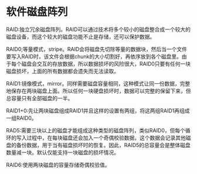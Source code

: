 # 软件磁盘阵列

RAID:独立冗余磁盘阵列。RAID可以通过技术将多个较小的磁盘整合成一个较大的磁盘设备，而这个较大的磁盘功能不止是存储，还可以保护数据。

RAID0;等量模式，stripe。RAID会将磁盘先切除等量的数据块，然后当一个文件要写入RAID时，该文件会根据chunk的大小切割好，再依序放到各个磁盘里。由于每个磁盘会交互的存放数据，所以数据损坏的风险很大，RAID0只要有任何一块磁盘损坏，上面的所有数据都会遗失而无法读取。

RAID1:镜像模式，mirror。同样需要磁盘容量相同，这种模式让同一份数据，完整地保存在两块磁盘上面。所以任何一块硬盘损坏时，数据可以完整的保留下来，但总容量只有全部磁盘的一半。

RAID1+0:先让两块磁盘组成RAID1并且这样的设置有两组，将这两组RAID1再组成一组RAID0。

RAD5:需要三块以上的磁盘才能组成这种类型的磁盘阵列，类似RAID0，但每个循环的写入过程中，在每块磁盘还会加入一个奇偶校验数据，这个数据会记录其他磁盘的备份数据，用于当有磁盘损坏时的恢复。因此，RAID5的总容量会是整体磁盘数量减一块。默认仅能支持一块磁盘的损坏情况。

RAID6:使用两块磁盘的容量存储奇偶校验值。